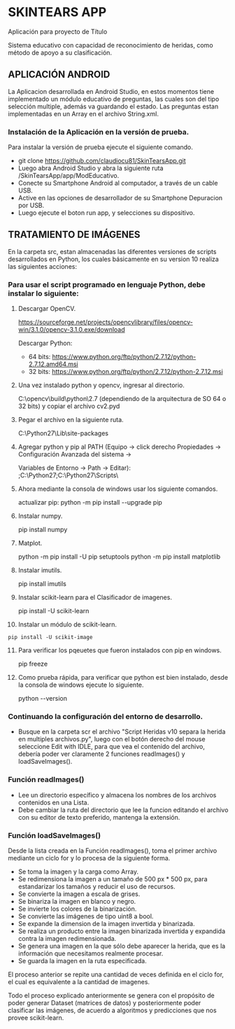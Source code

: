 # SKINTEARS APP

Aplicación para proyecto de Título

Sistema educativo con capacidad de reconocimiento de heridas, como método de apoyo a su clasificación.

## APLICACIÓN ANDROID

La Aplicacion desarrollada en Android Studio, en estos momentos tiene implementado un módulo educativo de preguntas, las cuales son del tipo selección multiple, además va guardando el estado. Las preguntas estan implementadas en un Array en el archivo String.xml.

### Instalación de la Aplicación en la versión de prueba.

Para instalar la versión de prueba ejecute el siguiente comando.

- git clone https://github.com/claudiocu81/SkinTearsApp.git
- Luego abra Android Studio y abra la siguiente ruta /SkinTearsApp/app/ModEducativo.
- Conecte su Smartphone Android al computador, a través de un cable USB.
- Active en las opciones de desarrollador de su Smartphone Depuracion por USB.
- Luego ejecute el boton run app, y selecciones su dispositivo.



## TRATAMIENTO DE IMÁGENES

En la carpeta src, estan almacenadas las diferentes versiones de scripts desarrollados en Python, los cuales básicamente en su version 10 realiza las siguientes acciones:

### Para usar el script programado en lenguaje Python, debe instalar lo siguiente:

 1. Descargar OpenCV.

    https://sourceforge.net/projects/opencvlibrary/files/opencv-win/3.1.0/opencv-3.1.0.exe/download

    Descargar Python:

    * 64 bits: https://www.python.org/ftp/python/2.7.12/python-2.7.12.amd64.msi
    * 32 bits: https://www.python.org/ftp/python/2.7.12/python-2.7.12.msi

 2. Una vez instalado python y opencv, ingresar al directorio.

    C:\opencv\build\python\2.7
    (dependiendo de la arquitectura de SO 64 o 32 bits) y copiar el archivo cv2.pyd

 3. Pegar el archivo en la siguiente ruta.

    C:\Python27\Lib\site-packages

 4. Agregar python y pip al PATH (Equipo -> click derecho Propiedades -> Configuración Avanzada del sistema -> 

    Variables de Entorno -> Path -> Editar):
    ;C:\Python27\;C:\Python27\Scripts\

 5. Ahora mediante la consola de windows usar los siguiente comandos.

    actualizar pip:
    python -m pip install --upgrade pip

 6. Instalar numpy.

    pip install numpy

 7. Matplot.

    python -m pip install -U pip setuptools
    python -m pip install matplotlib

 8. Instalar imutils.

    pip install imutils

 9. Instalar scikit-learn para el Clasificador de imagenes.

    pip install -U scikit-learn

 10. Instalar un módulo de scikit-learn.
   
    pip install -U scikit-image

 11. Para verificar los pqeuetes que fueron instalados con pip en windows.

     pip freeze

 12. Como prueba rápida, para verificar que python est bien instalado, desde la consola de windows ejecute lo siguiente.

     python --version

### Continuando la configuración del entorno de desarrollo.

- Busque en la carpeta scr el archivo "Script Heridas v10 separa la herida en multiples archivos.py", luego con el botón derecho del mouse seleccione Edit with IDLE, para que vea el contenido del archivo, debería poder ver claramente 2 funciones readImages() y loadSaveImages().

### Función readImages()

- Lee un directorio específico y almacena los nombres de los archivos contenidos en una Lista.
- Debe cambiar la ruta del directorio que lee la funcion editando el archivo con su editor de texto preferido, mantenga la extensión.

### Función loadSaveImages()

  Desde la lista creada en la Función readImages(), toma el primer archivo mediante un ciclo for y lo procesa de la siguiente forma.

  * Se toma la imagen y la carga como Array.
  * Se redimensiona la imagen a un tamaño de 500 px * 500 px, para estandarizar los tamaños y reducir el uso de recursos.
  * Se convierte la imagen a escala de grises.
  * Se binariza la imagen en blanco y negro.
  * Se invierte los colores de la binarización.
  * Se convierte las imágenes de tipo uint8 a bool.
  * Se expande la dimension de la imagen invertida y binarizada.
  * Se realiza un producto entre la imagen binarizada invertida y expandida contra la imagen redimensionada.
  * Se genera una imagen en la que sólo debe aparecer la herida, que es la información que necesitamos realmente procesar.
  * Se guarda la imagen en la ruta especificada.

  El proceso anterior se repite una cantidad de veces definida en el ciclo for, el cual es equivalente a la cantidad de imagenes.

  Todo el proceso explicado anteriormente se genera con el propósito de poder generar Dataset (matrices de datos) y posteriormente poder clasificar las imágenes, de acuerdo a algoritmos y predicciones que nos provee scikit-learn.